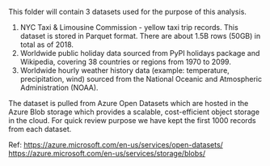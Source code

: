 This folder will contain 3 datasets used for the purpose of this analysis.

1. NYC Taxi & Limousine Commission - yellow taxi trip records. This dataset is stored in Parquet format. There are about 1.5B rows (50GB) in total as of 2018.
2. Worldwide public holiday data sourced from PyPI holidays package and Wikipedia, covering 38 countries or regions from 1970 to 2099.
3. Worldwide hourly weather history data (example: temperature, precipitation, wind) sourced from the National Oceanic and Atmospheric Administration (NOAA).

The dataset is pulled from Azure Open Datasets which are hosted in the Azure Blob storage which provides a scalable, cost-efficient object storage in the cloud.
For quick review purpose we have kept the first 1000 records from each dataset.


Ref:
<https://azure.microsoft.com/en-us/services/open-datasets/>
<https://azure.microsoft.com/en-us/services/storage/blobs/>

